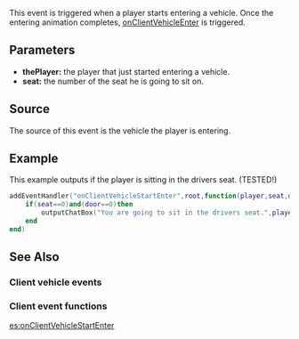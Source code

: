 This event is triggered when a player starts entering a vehicle. Once the entering animation completes, [onClientVehicleEnter](/docs/onclientvehicleenter.md "wikilink") is triggered.

Parameters
----------

-   **thePlayer:** the player that just started entering a vehicle.
-   **seat:** the number of the seat he is going to sit on.

Source
------

The source of this event is the vehicle the player is entering.

Example
-------

This example outputs if the player is sitting in the drivers seat. (TESTED!)

``` lua
addEventHandler("onClientVehicleStartEnter",root,function(player,seat,door)
    if(seat==0)and(door==0)then
        outputChatBox("You are going to sit in the drivers seat.",player)
    end
end)
```

See Also
--------

### Client vehicle events

### Client event functions

[es:onClientVehicleStartEnter](/docs/es-onclientvehiclestartenter.md "wikilink")
